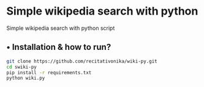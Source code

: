 # Simple wikipedia search with python

Simple wikipedia search with python script

## • Installation & how to run?

```bash
git clone https://github.com/recitativonika/wiki-py.git
cd swiki-py
pip install -r requirements.txt
python wiki.py
```
